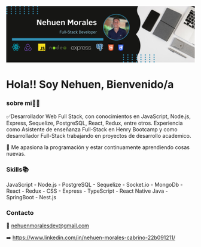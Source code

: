 <img src='./img/Banner-Github.png'>

# Hola!! Soy Nehuen, Bienvenido/a  

### sobre mi👨‍💻

✅Desarrollador Web Full Stack, con conocimientos en JavaScript, Node.js, Express, Sequelize, PostgreSQL, React, Redux, entre otros.
Experiencia como Asistente de enseñanza Full-Stack en Henry Bootcamp y como desarrollador Full-Stack trabajando en proyectos de desarrollo academico.

🚀 Me apasiona la programación y estar continuamente aprendiendo cosas nuevas.

### Skills📚

JavaScript - Node.js - PostgreSQL - Sequelize - Socket.io - MongoDb - React - Redux - CSS - Express - TypeScript - React Native
Java - SpringBoot - Nest.js


### Contacto

📩 nehuenmoralesdev@gmail.com

➡️ https://www.linkedin.com/in/nehuen-morales-cabrino-22b091211/

